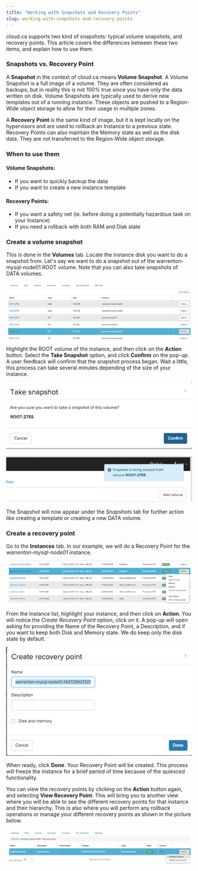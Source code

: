 ```yaml
---
title: "Working with Snapshots and Recovery Points"
slug: working-with-snapshots-and-recovery-points
---
```



cloud.ca supports two kind of snapshots: typical volume snapshots, and recovery points. This article covers the differences between these two items, and explain how to use them.

### Snapshots vs. Recovery Point

A **Snapshot** in the context of cloud.ca means **Volume Snapshot**. A Volume Snapshot is a full image of a volume. They are often considered as backups, but in reality this is not 100% true since you have only the data written on disk. Volume Snapshots are typically used to derive new templates out of a running instance. These objects are pushed to a Region-Wide object storage to allow for their usage in multiple zones.

A **Recovery Point** is the same kind of image, but it is kept locally on the hypervisors and are used to rollback an Instance to a previous state. Recovery Points can also maintain the Memory state as well as the disk data. They are not transferred to the Region-Wide object storage.

### When to use them

#### Volume Snapshots:

- If you want to quickly backup the data
- If you want to create a new instance template

#### Recovery Points:

- If you want a safety net (ie. before doing a potentially hazardous task on your Instance)
- If you need a rollback with both RAM and Disk state

### Create a volume snapshot

This is done in the **Volumes** tab. Locate the instance disk you want to do a snapshot from. Let's say we want to do a snapshot out of the warrenton-mysql-node01 ROOT volume. Note that you can also take snapshots of DATA volumes.

![Volumes list](/assets/snapshots-recovery-points-en-1.jpeg)

Highlight the ROOT volume of the instance, and then click on the **Action** button. Select the **Take Snapshot** option, and click **Confirm** on the pop-up. A user feedback will confirm that the snapshot process began. Wait a little, this process can take several minutes depending of the size of your instance.

![Take snapshot](/assets/snapshots-recovery-points-en-2.jpeg) <br><br>
![Snapshot being created](/assets/snapshots-recovery-points-en-3.jpeg)

The Snapshot will now appear under the *Snapshots* tab for further action like creating a template or creating a new DATA volume.

### Create a recovery point

Go to the **Instances** tab. In our example, we will do a Recovery Point for the *warrenton-mysql-node01* instance.

![Instances list](/assets/snapshots-recovery-points-en-4.jpeg)

From the Instance list, highlight your instance, and then click on **Action**. You will notice the *Create Recovery Point* option, click on it. A pop-up will open asking for providing the Name of the Recovery Point, a Description, and if you want to keep both Disk and Memory state. We do keep only the disk state by default.

![Create recovery point](/assets/snapshots-recovery-points-en-5.jpeg)

When ready, click **Done**. Your Recovery Point will be created. This process will freeze the instance for a brief period of time because of the quiesced functionality.

You can view the recovery points by clicking on the **Action** button again, and selecting **View Recovery Point**. This will bring you to another view where you will be able to see the different recovery points for that instance and their hierarchy. This is also where you will perform any rollback operations or manage your different recovery points as shown in the picture below.

![List of recovery points](/assets/snapshots-recovery-points-en-6.jpeg)
